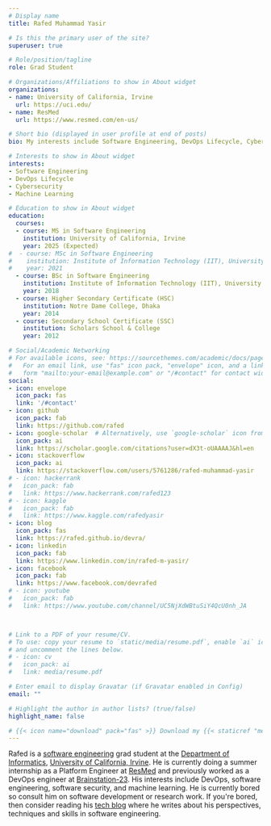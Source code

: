 ```yaml
---
# Display name
title: Rafed Muhammad Yasir

# Is this the primary user of the site?
superuser: true

# Role/position/tagline
role: Grad Student

# Organizations/Affiliations to show in About widget
organizations:
- name: University of California, Irvine
  url: https://uci.edu/
- name: ResMed
  url: https://www.resmed.com/en-us/

# Short bio (displayed in user profile at end of posts)
bio: My interests include Software Engineering, DevOps Lifecycle, Cybersecurity and  Machine Learning.

# Interests to show in About widget
interests:
- Software Engineering
- DevOps Lifecycle
- Cybersecurity
- Machine Learning

# Education to show in About widget
education:
  courses:
  - course: MS in Software Engineering
    institution: University of California, Irvine
    year: 2025 (Expected)
#  - course: MSc in Software Engineering
#    institution: Institute of Information Technology (IIT), University of Dhaka
#    year: 2021
  - course: BSc in Software Engineering
    institution: Institute of Information Technology (IIT), University of Dhaka
    year: 2018
  - course: Higher Secondary Certificate (HSC)
    institution: Notre Dame College, Dhaka
    year: 2014
  - course: Secondary School Certificate (SSC)
    institution: Scholars School & College
    year: 2012

# Social/Academic Networking
# For available icons, see: https://sourcethemes.com/academic/docs/page-builder/#icons
#   For an email link, use "fas" icon pack, "envelope" icon, and a link in the
#   form "mailto:your-email@example.com" or "/#contact" for contact widget.
social:
- icon: envelope
  icon_pack: fas
  link: '/#contact'
- icon: github
  icon_pack: fab
  link: https://github.com/rafed
- icon: google-scholar  # Alternatively, use `google-scholar` icon from `ai` icon pack
  icon_pack: ai
  link: https://scholar.google.com/citations?user=dX3t-oUAAAAJ&hl=en
- icon: stackoverflow
  icon_pack: ai
  link: https://stackoverflow.com/users/5761286/rafed-muhammad-yasir
# - icon: hackerrank
#   icon_pack: fab
#   link: https://www.hackerrank.com/rafed123
# - icon: kaggle
#   icon_pack: fab
#   link: https://www.kaggle.com/rafedyasir
- icon: blog
  icon_pack: fas
  link: https://rafed.github.io/devra/
- icon: linkedin
  icon_pack: fab
  link: https://www.linkedin.com/in/rafed-m-yasir/
- icon: facebook
  icon_pack: fab
  link: https://www.facebook.com/devrafed
# - icon: youtube
#   icon_pack: fab
#   link: https://www.youtube.com/channel/UC5NjXdWBtuSiY4QcU0nh_JA



# Link to a PDF of your resume/CV.
# To use: copy your resume to `static/media/resume.pdf`, enable `ai` icons in `params.toml`, 
# and uncomment the lines below.
# - icon: cv
#   icon_pack: ai
#   link: media/resume.pdf

# Enter email to display Gravatar (if Gravatar enabled in Config)
email: ""

# Highlight the author in author lists? (true/false)
highlight_name: false

# {{< icon name="download" pack="fas" >}} Download my {{< staticref "media/demo_resume.pdf" "newtab" >}}resumé{{< /staticref >}}.
---
```


Rafed is a [software engineering](https://www.informatics.uci.edu/grad/ms-software-engineering/) grad student at the [Department of Informatics](https://www.informatics.uci.edu/), [University of California, Irvine](https://uci.edu/). He is currently doing a summer internship as a Platform Engineer at [ResMed](https://www.resmed.com/en-us/) and previously worked as a DevOps engineer at [Brainstation-23](https://brainstation-23.com/). His interests include DevOps, software engineering, software security, and machine learning. He is currently bored so consult him on software development or research work. If you're bored, then consider reading his [tech blog](https://rafed.github.io/devra/) where he writes about his perspectives, techniques and skills in software engineering.

<!-- Rafed is a DevOps engineer at Brainstation-23. His interests include DevOps, software engineering, software security, and machine learning. He is currently bored so consult him on software development or research work. If you're bored, then consider reading his [tech blog](https://rafed.github.io/devra/) where he writes about his perspectives, techniques and skills in software engineering. -->
